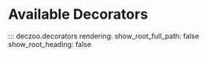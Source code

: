 # Available Decorators

::: deczoo.decorators
    rendering:
        show_root_full_path: false
        show_root_heading: false
